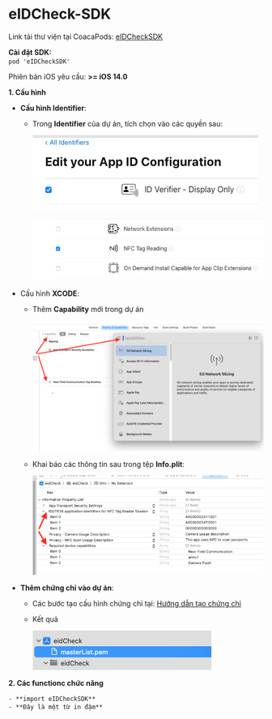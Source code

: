 # eIDCheck-SDK

Link tải thư viện tại CoacaPods: [eIDCheckSDK](https://cocoapods.org/pods/eIDCheckSDK)

**Cài đặt SDK:**   
  `pod 'eIDCheckSDK'`

Phiên bản iOS yêu cầu: **>= iOS 14.0**


**1. Cấu hình**
   * **Cấu hình Identifier**:
     - Trong **Identifier** của dự án, tích chọn vào các quyền sau:
       
          ![Alt text](/image/identifier_2.png)
       
       ![Alt text](/image/identifier_1.png)

   * Cấu hình **XCODE**:
     - Thêm **Capability** mới trong dự án
       
        ![Alt text](/image/config_1.png)

     - Khai báo các thông tin sau trong tệp **Info.plit**:

       ![Alt text](/image/config_2.png)
       
   * **Thêm chứng chỉ vào dự án**:
     - Các bước tạo cấu hình chứng chỉ tại: [Hướng dẫn tạo chứng chỉ](/scripts/README.md)
     - Kết quả
       
          ![Alt text](/image/config_3.png)

**2. Các functionc chức năng**

    - **import eIDCheckSDK** 
    - **Đây là một từ in đậm**
    

   
    
       
       
